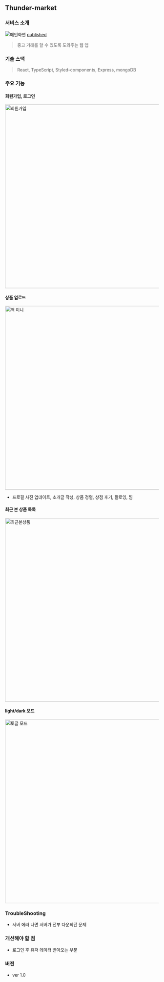 ## Thunder-market

### 서비스 소개

<img src="https://user-images.githubusercontent.com/75718898/163774624-70d7e30f-a41a-4b5b-8030-18ec795f012c.png" alt="메인화면"/>
<a href="https://thunder-market.herokuapp.com/">published</a>

> 중고 거래를 할 수 있도록 도와주는 웹 앱

### 기술 스택

> React, TypeScript, Styled-components, Express, mongoDB

### 주요 기능

<h4>회원가입, 로그인</h4>
  <img width="600px" src="https://user-images.githubusercontent.com/75718898/163774207-43c2c983-c06f-4fd1-8faa-bac7353eacec.png" alt="회원가입" />

<h4>상품 업로드</h4>
  <img width="600px" src="https://user-images.githubusercontent.com/75718898/163773901-46a69a32-989d-40eb-8bff-f40fcb45cf4d.png" alt="맥 미니"/>

- 프로필 사진 업데이트, 소개글 작성, 상품 정렬, 상점 후기, 팔로잉, 찜

<h4>최근 본 상품 목록</h4>
  <img width="600px" src="https://user-images.githubusercontent.com/75718898/163774823-8ece9e98-2d48-45c8-9270-48e22534b0f9.png" alt="최근본상품">

<h4>light/dark 모드</h4>
  <img width="600px" src="https://user-images.githubusercontent.com/75718898/163775033-d55dfa4a-5226-47e2-bf34-2345b4a6f0fd.png" alt="토글 모드" />

### TroubleShooting

- 서버 에러 나면 서버가 전부 다운되던 문제

### 개선해야 할 점

- 로그인 후 유저 데이터 받아오는 부분

### 버전

- ver 1.0
